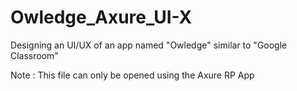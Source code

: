 # Owledge_Axure_UI-X
Designing an UI/UX of an app named "Owledge" similar to "Google Classroom"

Note : This file can only be opened using the Axure RP App
